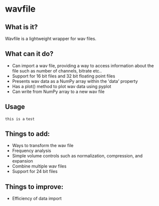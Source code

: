# wavfile
## What is it?
Wavfile is a lightweight wrapper for wav files.

## What can it do?
* Can import a wav file, providing a way to access information about the file such as number of channels, bitrate etc..
* Support for 16 bit files and 32 bit floating point files
* Presents wav data as a NumPy array within the 'data' property
* Has a plot() method to plot wav data using pyplot
* Can write from NumPy array to a new wav file

## Usage
`this is a` 
`test`

## Things to add:
* Ways to transform the wav file
* Frequency analysis
* Simple volume controls such as normalization, compression, and expansion
* Combine multiple wav files
* Support for 24 bit files

## Things to improve:
* Efficiency of data import
